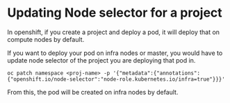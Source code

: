 # Updating Node selector for a project

In openshift, if you create a project and deploy a pod, it will deploy that on compute nodes by default.

If you want to deploy your pod on infra nodes or master, you would have to update node selector of the project you are deploying that pod in.

`oc patch namespace <proj-name> -p '{"metadata":{"annotations":{"openshift.io/node-selector":"node-role.kubernetes.io/infra=true"}}}'`

From this, the pod will be created on infra nodes by default.
